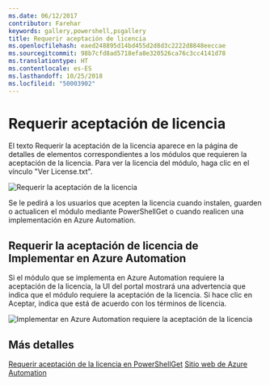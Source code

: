 ```yaml
---
ms.date: 06/12/2017
contributor: Farehar
keywords: gallery,powershell,psgallery
title: Requerir aceptación de licencia
ms.openlocfilehash: eaed248895d14bd455d2d8d3c2222d8848eeccae
ms.sourcegitcommit: 98b7cfd8ad5718efa8e320526ca76c3cc4141d78
ms.translationtype: HT
ms.contentlocale: es-ES
ms.lasthandoff: 10/25/2018
ms.locfileid: "50003902"
---
```

# <a name="require-license-acceptance"></a>Requerir aceptación de licencia

El texto Requerir la aceptación de la licencia aparece en la página de detalles de elementos correspondientes a los módulos que requieren la aceptación de la licencia. Para ver la licencia del módulo, haga clic en el vínculo "Ver License.txt".

![Requerir la aceptación de la licencia](../../Images/RequireLicenseAcceptance.png)

Se le pedirá a los usuarios que acepten la licencia cuando instalen, guarden o actualicen el módulo mediante PowerShellGet o cuando realicen una implementación en Azure Automation.

## <a name="require-license-acceptance-on-deploy-to-azure-automation"></a>Requerir la aceptación de licencia de Implementar en Azure Automation

Si el módulo que se implementa en Azure Automation requiere la aceptación de la licencia, la UI del portal mostrará una advertencia que indica que el módulo requiere la aceptación de la licencia. Si hace clic en Aceptar, indica que está de acuerdo con los términos de licencia.

![Implementar en Azure Automation requiere la aceptación de la licencia](../../Images/DeployToAzureAutomationRequireLicenseAcceptanceDisclaimer.png)

## <a name="more-details"></a>Más detalles

[Requerir aceptación de la licencia en PowerShellGet](../../concepts/module-license-acceptance.md)
[Sitio web de Azure Automation](/azure/automation)
